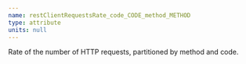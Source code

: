 ```yaml
---
name: restClientRequestsRate_code_CODE_method_METHOD
type: attribute
units: null
---
```


Rate of the number of HTTP requests, partitioned by method and code.